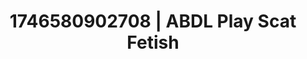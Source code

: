 ---
categories:
- Soft lighting seduction
- Femme domination
- AI-generated
- Shadow play
- Gender-fluid lovers
- ASMR
- Cosplay
- 3D erotic games
image: /assets/images/1746580902708.jpg
layout: post
seo:
  description: Featured content with sensual Scat Fetish, ABDL Play. HD images available.
  keywords: Scat Fetish, ABDL Play
  og_image: /assets/images/1746580902708.jpg
  schema_type: VisualArtwork
tags:
- ABDL Play
- Scat Fetish
- '#1746580902708'
title: 1746580902708 | ABDL Play Scat Fetish
---